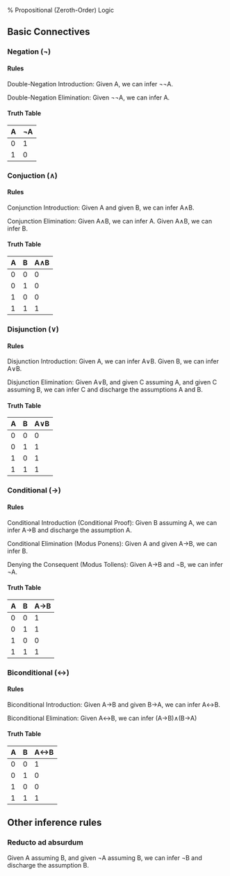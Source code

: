 % Propositional (Zeroth-Order) Logic

## Basic Connectives

### Negation (&not;)

#### Rules

Double-Negation Introduction: Given A, we can infer &not;&not;A.

Double-Negation Elimination: Given &not;&not;A, we can infer A.

#### Truth Table

<table>
  <thead>
    <tr><th>A</th><th>&not;A</th></tr>
  </thead>
  <tbody>
    <tr><td>0</td><td>1</td></tr>
    <tr><td>1</td><td>0</td></tr>
  </tbody>
</table>

### Conjuction (&and;)

#### Rules

Conjunction Introduction: Given A and given B, we can infer A&and;B.

Conjunction Elimination: Given A&and;B, we can infer A. Given A&and;B, we can infer B.

#### Truth Table

<table>
  <thead>
    <tr><th>A</th><th>B</th><th>A&and;B</th></tr>
  </thead>
  <tbody>
    <tr><td>0</td><td>0</td><td>0</td></tr>
    <tr><td>0</td><td>1</td><td>0</td></tr>
    <tr><td>1</td><td>0</td><td>0</td></tr>
    <tr><td>1</td><td>1</td><td>1</td></tr>
  </tbody>
</table>

### Disjunction (&or;)

#### Rules

Disjunction Introduction: Given A, we can infer A&or;B. Given B, we can infer A&or;B.

Disjunction Elimination: Given A&or;B, and given C assuming A, and given C assuming B, we can infer C and discharge the assumptions A and B.

#### Truth Table

<table>
  <thead>
    <tr><th>A</th><th>B</th><th>A&or;B</th></tr>
  </thead>
  <tbody>
    <tr><td>0</td><td>0</td><td>0</td></tr>
    <tr><td>0</td><td>1</td><td>1</td></tr>
    <tr><td>1</td><td>0</td><td>1</td></tr>
    <tr><td>1</td><td>1</td><td>1</td></tr>
  </tbody>
</table>

### Conditional (&rarr;)

#### Rules

Conditional Introduction (Conditional Proof): Given B assuming A, we can infer A&rarr;B and discharge the assumption A.

Conditional Elimination (Modus Ponens): Given A and given A&rarr;B, we can infer B.

Denying the Consequent (Modus Tollens): Given A&rarr;B and &not;B, we can infer &not;A.

#### Truth Table

<table>
  <thead>
    <tr><th>A</th><th>B</th><th>A&rarr;B</th></tr>
  </thead>
  <tbody>
    <tr><td>0</td><td>0</td><td>1</td></tr>
    <tr><td>0</td><td>1</td><td>1</td></tr>
    <tr><td>1</td><td>0</td><td>0</td></tr>
    <tr><td>1</td><td>1</td><td>1</td></tr>
  </tbody>
</table>

### Biconditional (&harr;)

#### Rules

Biconditional Introduction: Given A&rarr;B and given B&rarr;A, we can infer A&harr;B.

Biconditional Elimination: Given A&harr;B, we can infer (A&rarr;B)&and;(B&rarr;A)

#### Truth Table

<table>
  <thead>
    <tr><th>A</th><th>B</th><th>A&harr;B</th></tr>
  </thead>
  <tbody>
    <tr><td>0</td><td>0</td><td>1</td></tr>
    <tr><td>0</td><td>1</td><td>0</td></tr>
    <tr><td>1</td><td>0</td><td>0</td></tr>
    <tr><td>1</td><td>1</td><td>1</td></tr>
  </tbody>
</table>

## Other inference rules

### Reducto ad absurdum

Given A assuming B, and given &not;A assuming B, we can infer &not;B and discharge the assumption B.
